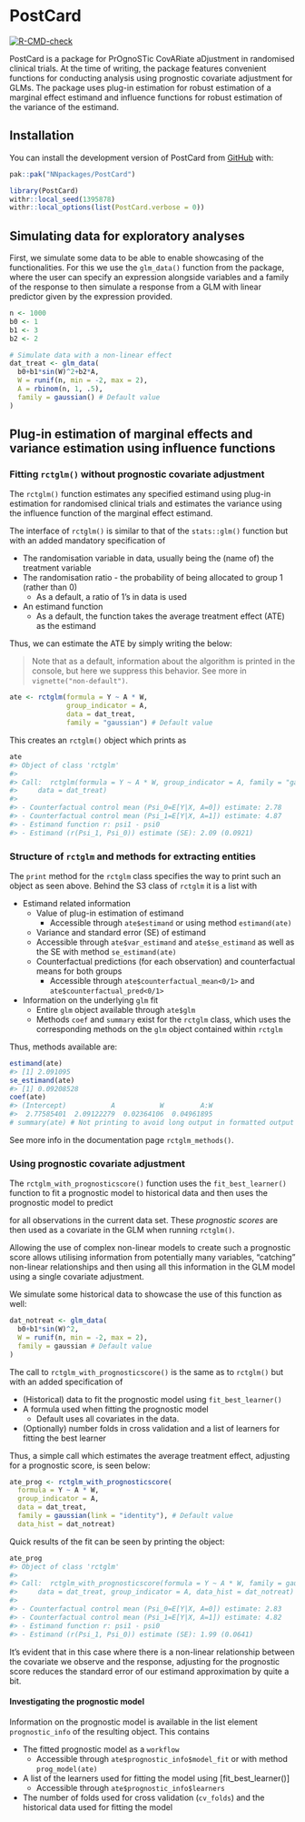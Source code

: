 
<!-- README.md is generated from README.Rmd. Please edit that file -->

# PostCard

<!-- badges: start -->

[![R-CMD-check](https://github.com/NNpackages/PostCard/actions/workflows/R-CMD-check.yaml/badge.svg)](https://github.com/NNpackages/PostCard/actions/workflows/R-CMD-check.yaml)
<!-- badges: end -->

PostCard is a package for PrOgnoSTic CovARiate aDjustment in randomised
clinical trials. At the time of writing, the package features convenient
functions for conducting analysis using prognostic covariate adjustment
for GLMs. The package uses plug-in estimation for robust estimation of a
marginal effect estimand and influence functions for robust estimation
of the variance of the estimand.

## Installation

You can install the development version of PostCard from
[GitHub](https://github.com/) with:

``` r
pak::pak("NNpackages/PostCard")
```

``` r
library(PostCard)
withr::local_seed(1395878)
withr::local_options(list(PostCard.verbose = 0))
```

## Simulating data for exploratory analyses

First, we simulate some data to be able to enable showcasing of the
functionalities. For this we use the `glm_data()` function from the
package, where the user can specify an expression alongside variables
and a family of the response to then simulate a response from a GLM with
linear predictor given by the expression provided.

``` r
n <- 1000
b0 <- 1
b1 <- 3
b2 <- 2

# Simulate data with a non-linear effect
dat_treat <- glm_data(
  b0+b1*sin(W)^2+b2*A,
  W = runif(n, min = -2, max = 2),
  A = rbinom(n, 1, .5),
  family = gaussian() # Default value
)
```

## Plug-in estimation of marginal effects and variance estimation using influence functions

### Fitting `rctglm()` without prognostic covariate adjustment

The `rctglm()` function estimates any specified estimand using plug-in
estimation for randomised clinical trials and estimates the variance
using the influence function of the marginal effect estimand.

The interface of `rctglm()` is similar to that of the `stats::glm()`
function but with an added mandatory specification of

- The randomisation variable in data, usually being the (name of) the
  treatment variable
- The randomisation ratio - the probability of being allocated to group
  1 (rather than 0)
  - As a default, a ratio of 1’s in data is used
- An estimand function
  - As a default, the function takes the average treatment effect (ATE)
    as the estimand

Thus, we can estimate the ATE by simply writing the below:

> Note that as a default, information about the algorithm is printed in
> the console, but here we suppress this behavior. See more in
> `vignette("non-default")`.

``` r
ate <- rctglm(formula = Y ~ A * W,
              group_indicator = A,
              data = dat_treat,
              family = "gaussian") # Default value
```

This creates an `rctglm()` object which prints as

``` r
ate
#> Object of class 'rctglm'
#> 
#> Call:  rctglm(formula = Y ~ A * W, group_indicator = A, family = "gaussian", 
#>     data = dat_treat)
#> 
#> - Counterfactual control mean (Psi_0=E[Y|X, A=0]) estimate: 2.78
#> - Counterfactual control mean (Psi_1=E[Y|X, A=1]) estimate: 4.87
#> - Estimand function r: psi1 - psi0
#> - Estimand (r(Psi_1, Psi_0)) estimate (SE): 2.09 (0.0921)
```

### Structure of `rctglm` and methods for extracting entities

The `print` method for the `rctglm` class specifies the way to print
such an object as seen above. Behind the S3 class of `rctglm` it is a
list with

- Estimand related information
  - Value of plug-in estimation of estimand
    - Accessible through `ate$estimand` or using method `estimand(ate)`
  - Variance and standard error (SE) of estimand
  - Accessible through `ate$var_estimand` and `ate$se_estimand` as well
    as the SE with method `se_estimand(ate)`
  - Counterfactual predictions (for each observation) and counterfactual
    means for both groups
    - Accessible through `ate$counterfactual_mean<0/1>` and
      `ate$counterfactual_pred<0/1>`
- Information on the underlying `glm` fit
  - Entire `glm` object available through `ate$glm`
  - Methods `coef` and `summary` exist for the `rctglm` class, which
    uses the corresponding methods on the `glm` object contained within
    `rctglm`

Thus, methods available are:

``` r
estimand(ate)
#> [1] 2.091095
se_estimand(ate)
#> [1] 0.09208528
coef(ate)
#> (Intercept)           A           W         A:W 
#>  2.77585401  2.09122279  0.02364106  0.04961895
# summary(ate) # Not printing to avoid long output in formatted output
```

See more info in the documentation page `rctglm_methods()`.

### Using prognostic covariate adjustment

The `rctglm_with_prognosticscore()` function uses the
`fit_best_learner()` function to fit a prognostic model to historical
data and then uses the prognostic model to predict

for all observations in the current data set. These *prognostic scores*
are then used as a covariate in the GLM when running `rctglm()`.

Allowing the use of complex non-linear models to create such a
prognostic score allows utilising information from potentially many
variables, “catching” non-linear relationships and then using all this
information in the GLM model using a single covariate adjustment.

We simulate some historical data to showcase the use of this function as
well:

``` r
dat_notreat <- glm_data(
  b0+b1*sin(W)^2,
  W = runif(n, min = -2, max = 2),
  family = gaussian # Default value
)
```

The call to `rctglm_with_prognosticscore()` is the same as to `rctglm()`
but with an added specification of

- (Historical) data to fit the prognostic model using
  `fit_best_learner()`
- A formula used when fitting the prognostic model
  - Default uses all covariates in the data.
- (Optionally) number folds in cross validation and a list of learners
  for fitting the best learner

Thus, a simple call which estimates the average treatment effect,
adjusting for a prognostic score, is seen below:

``` r
ate_prog <- rctglm_with_prognosticscore(
  formula = Y ~ A * W,
  group_indicator = A,
  data = dat_treat,
  family = gaussian(link = "identity"), # Default value
  data_hist = dat_notreat)
```

Quick results of the fit can be seen by printing the object:

``` r
ate_prog
#> Object of class 'rctglm'
#> 
#> Call:  rctglm_with_prognosticscore(formula = Y ~ A * W, family = gaussian(link = "identity"), 
#>     data = dat_treat, group_indicator = A, data_hist = dat_notreat)
#> 
#> - Counterfactual control mean (Psi_0=E[Y|X, A=0]) estimate: 2.83
#> - Counterfactual control mean (Psi_1=E[Y|X, A=1]) estimate: 4.82
#> - Estimand function r: psi1 - psi0
#> - Estimand (r(Psi_1, Psi_0)) estimate (SE): 1.99 (0.0641)
```

It’s evident that in this case where there is a non-linear relationship
between the covariate we observe and the response, adjusting for the
prognostic score reduces the standard error of our estimand
approximation by quite a bit.

#### Investigating the prognostic model

Information on the prognostic model is available in the list element
`prognostic_info` of the resulting object. This contains

- The fitted prognostic model as a `workflow`
  - Accessible through `ate$prognostic_info$model_fit` or with method
    `prog_model(ate)`
- A list of the learners used for fitting the model using
  \[fit_best_learner()\]
  - Accessible through `ate$prognostic_info$learners`
- The number of folds used for cross validation (`cv_folds`) and the
  historical data used for fitting the model
